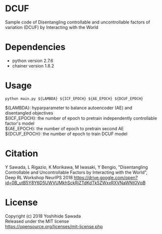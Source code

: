 # DCUF
Sample code of Disentangling controllable and uncontrollable factors of variation (DCUF) by Interacting with the World

# Dependencies
- python version 2.7.6
- chainer version 1.8.2

# Usage
`python main.py ${LAMBDA} ${ICF_EPOCH} ${AE_EPOCH} ${DCUF_EPOCH}`  
  
${LAMBDA}: hyparparameter to balance autoencoder (AE) and disentangled objectives  
${ICF_EPOCH}: the number of epoch to pretrain independently controllable factor's model  
${AE_EPOCH}: the number of epoch to pretrain second AE  
${DCUF_EPOCH}: the number of epoch to train DCUF model  

# Citation
Y Sawada, L Rigazio, K Morikawa, M Iwasaki, Y Bengio, "Disentangling Controllable and Uncontrollable Factors by Interacting with the World", Deep RL Workshop NeurIPS 2018
https://drive.google.com/open?id=0B_utB5Y8Y6D5UWVUMkhSckRjZTdKdTk5ZWxxRXVNaWNtOVpB

# License
Copyright (c) 2018 Yoshihide Sawada  
Released under the MIT license  
https://opensource.org/licenses/mit-license.php  

